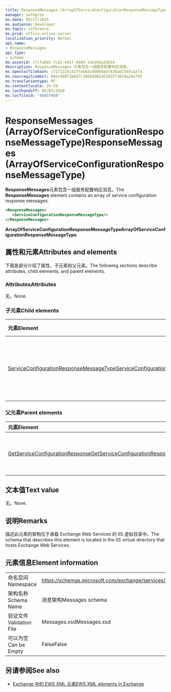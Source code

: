 ```yaml
---
title: ResponseMessages (ArrayOfServiceConfigurationResponseMessageType)
manager: sethgros
ms.date: 09/17/2015
ms.audience: Developer
ms.topic: reference
ms.prod: office-online-server
localization_priority: Normal
api_name:
- ResponseMessages
api_type:
- schema
ms.assetid: c7cfa0d1-fcb2-441f-8489-3a549da33b34
description: ResponseMessages 元素包含一组服务配置响应消息。
ms.openlocfilehash: cf271224141ffeb6dc00069abf430ab33d3ca2fa
ms.sourcegitcommit: 88ec988f2bb67c1866d06b361615f3674a24e795
ms.translationtype: MT
ms.contentlocale: zh-CN
ms.lasthandoff: 06/03/2020
ms.locfileid: "44457450"
---
```

# <a name="responsemessages-arrayofserviceconfigurationresponsemessagetype"></a><span data-ttu-id="ce093-103">ResponseMessages (ArrayOfServiceConfigurationResponseMessageType)</span><span class="sxs-lookup"><span data-stu-id="ce093-103">ResponseMessages (ArrayOfServiceConfigurationResponseMessageType)</span></span>

<span data-ttu-id="ce093-104">**ResponseMessages**元素包含一组服务配置响应消息。</span><span class="sxs-lookup"><span data-stu-id="ce093-104">The **ResponseMessages** element contains an array of service configuration response messages.</span></span> 
  
```XML
<ResponseMessages>
   <ServiceConfigurationResponseMessageType/>
</ResponseMessages>
```

 <span data-ttu-id="ce093-105">**ArrayOfServiceConfigurationResponseMessageType**</span><span class="sxs-lookup"><span data-stu-id="ce093-105">**ArrayOfServiceConfigurationResponseMessageType**</span></span>
## <a name="attributes-and-elements"></a><span data-ttu-id="ce093-106">属性和元素</span><span class="sxs-lookup"><span data-stu-id="ce093-106">Attributes and elements</span></span>

<span data-ttu-id="ce093-107">下面各部分介绍了属性、子元素和父元素。</span><span class="sxs-lookup"><span data-stu-id="ce093-107">The following sections describe attributes, child elements, and parent elements.</span></span>
  
### <a name="attributes"></a><span data-ttu-id="ce093-108">Attributes</span><span class="sxs-lookup"><span data-stu-id="ce093-108">Attributes</span></span>

<span data-ttu-id="ce093-109">无。</span><span class="sxs-lookup"><span data-stu-id="ce093-109">None.</span></span>
  
### <a name="child-elements"></a><span data-ttu-id="ce093-110">子元素</span><span class="sxs-lookup"><span data-stu-id="ce093-110">Child elements</span></span>

|<span data-ttu-id="ce093-111">**元素**</span><span class="sxs-lookup"><span data-stu-id="ce093-111">**Element**</span></span>|<span data-ttu-id="ce093-112">**说明**</span><span class="sxs-lookup"><span data-stu-id="ce093-112">**Description**</span></span>|
|:-----|:-----|
|[<span data-ttu-id="ce093-113">ServiceConfigurationResponseMessageType</span><span class="sxs-lookup"><span data-stu-id="ce093-113">ServiceConfigurationResponseMessageType</span></span>](serviceconfigurationresponsemessagetype.md) <br/> |<span data-ttu-id="ce093-114">包含服务配置设置。</span><span class="sxs-lookup"><span data-stu-id="ce093-114">Contains service configuration settings.</span></span> <span data-ttu-id="ce093-115">此元素是必需的。</span><span class="sxs-lookup"><span data-stu-id="ce093-115">This element is required.</span></span>  <br/> |
   
### <a name="parent-elements"></a><span data-ttu-id="ce093-116">父元素</span><span class="sxs-lookup"><span data-stu-id="ce093-116">Parent elements</span></span>

|<span data-ttu-id="ce093-117">**元素**</span><span class="sxs-lookup"><span data-stu-id="ce093-117">**Element**</span></span>|<span data-ttu-id="ce093-118">**说明**</span><span class="sxs-lookup"><span data-stu-id="ce093-118">**Description**</span></span>|
|:-----|:-----|
|[<span data-ttu-id="ce093-119">GetServiceConfigurationResponse</span><span class="sxs-lookup"><span data-stu-id="ce093-119">GetServiceConfigurationResponse</span></span>](getserviceconfigurationresponse.md) <br/> |<span data-ttu-id="ce093-120">定义对 GetServiceConfiguration 请求的响应。</span><span class="sxs-lookup"><span data-stu-id="ce093-120">Defines a response to a GetServiceConfiguration request.</span></span>  <br/> |
   
## <a name="text-value"></a><span data-ttu-id="ce093-121">文本值</span><span class="sxs-lookup"><span data-stu-id="ce093-121">Text value</span></span>

<span data-ttu-id="ce093-122">无。</span><span class="sxs-lookup"><span data-stu-id="ce093-122">None.</span></span>
  
## <a name="remarks"></a><span data-ttu-id="ce093-123">说明</span><span class="sxs-lookup"><span data-stu-id="ce093-123">Remarks</span></span>

<span data-ttu-id="ce093-124">描述此元素的架构位于承载 Exchange Web Services 的 IIS 虚拟目录中。</span><span class="sxs-lookup"><span data-stu-id="ce093-124">The schema that describes this element is located in the IIS virtual directory that hosts Exchange Web Services.</span></span>
  
## <a name="element-information"></a><span data-ttu-id="ce093-125">元素信息</span><span class="sxs-lookup"><span data-stu-id="ce093-125">Element information</span></span>

|||
|:-----|:-----|
|<span data-ttu-id="ce093-126">命名空间</span><span class="sxs-lookup"><span data-stu-id="ce093-126">Namespace</span></span>  <br/> |https://schemas.microsoft.com/exchange/services/2006/messages  <br/> |
|<span data-ttu-id="ce093-127">架构名称</span><span class="sxs-lookup"><span data-stu-id="ce093-127">Schema Name</span></span>  <br/> |<span data-ttu-id="ce093-128">消息架构</span><span class="sxs-lookup"><span data-stu-id="ce093-128">Messages schema</span></span>  <br/> |
|<span data-ttu-id="ce093-129">验证文件</span><span class="sxs-lookup"><span data-stu-id="ce093-129">Validation File</span></span>  <br/> |<span data-ttu-id="ce093-130">Messages.xsd</span><span class="sxs-lookup"><span data-stu-id="ce093-130">Messages.xsd</span></span>  <br/> |
|<span data-ttu-id="ce093-131">可以为空</span><span class="sxs-lookup"><span data-stu-id="ce093-131">Can be Empty</span></span>  <br/> |<span data-ttu-id="ce093-132">False</span><span class="sxs-lookup"><span data-stu-id="ce093-132">False</span></span>  <br/> |
   
## <a name="see-also"></a><span data-ttu-id="ce093-133">另请参阅</span><span class="sxs-lookup"><span data-stu-id="ce093-133">See also</span></span>



- [<span data-ttu-id="ce093-134">Exchange 中的 EWS XML 元素</span><span class="sxs-lookup"><span data-stu-id="ce093-134">EWS XML elements in Exchange</span></span>](ews-xml-elements-in-exchange.md)

